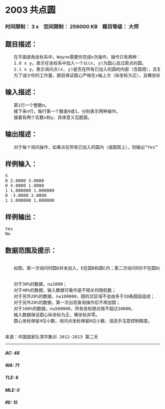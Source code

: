 # 2003 共点圆   
### 时间限制： 3 s&nbsp;&nbsp;&nbsp;&nbsp;空间限制： 256000 KB&nbsp;&nbsp;&nbsp;&nbsp;题目等级： 大师  
## 题目描述：  

<pre>
　　在平面直角坐标系中，Wayne需要你完成n次操作，操作只有两种：  
　　1.0 x y。表示在坐标系中加入一个以(x, y)为圆心且过原点的圆。  
　　2.1 x y。表示询问点(x, y)是否在所有已加入的圆的内部（含圆周），且至少在一个圆内部（含圆周）。  
　　为了减少你的工作量，题目保证圆心严格在x轴上方（纵坐标为正），且横坐标非零。
</pre>
  
  
## 输入描述：  

<pre>
　　第1行一个整数n。  
　　接下来n行，每行第一个数是0或1，分别表示两种操作。  
　　接着有两个实数x和y，具体意义见题面。
</pre>
  
  
## 输出描述：  

<pre>
　　对于每个询问操作，如果点在所有已加入的圆内（或圆周上），则输出“Yes”（不含引号）；否则输出“No”（不含引号）。
</pre>
  
  
## 样例输入：  

<pre>
5  
0 2.0000 3.0000  
0 4.0000 1.0000  
1 1.000000 1.000000  
0 -3.0000 2.0000  
1 1.000000 1.000000
</pre>
  
  
## 样例输出：  

<pre>
Yes  
No
</pre>
  
  
## 数据范围及提示：  

<pre>

　　如图，第一次询问时圆D并未加入，E在圆B和圆C内；第二次询问时E不在圆D内。
  

　　对于30%的数据，n≤1000；  
　　对于40%的数据，输入数据可看作是不相关的随机数；  
　　对于另外20%的数据，n≤100000，圆的交区域不会由多于20条圆弧组成；  
　　对于另外20%的数据，第一次出现查询操作后不再加圆；  
　　对于100%的数据，n≤500000，所有坐标绝对值不超过10000。  
　　输入数据保证圆心纵坐标为正，横坐标非零。  
　　圆心坐标保留4位小数，询问点坐标保留6位小数，请选手注意控制精度。
  

来源：中国国家队清华集训 2012-2013 第二天
</pre>
  
  
***  

##### AC: 48  
##### WA: 71  
##### TLE: 6  
##### MLE: 0  
##### RE: 15  
